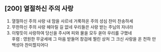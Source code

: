 ## [200] 열절하신 주의 사랑

1) 열절하신 주의 사랑 내 맘을 사르네 거룩하온 주의 성심 찬미 찬송하세
2) 무한하신 주의 사랑 헤아릴 길 없네 우리들은 사랑 받는 주님의 자녀라
3) 이렇듯이 사랑하여 당신을 주시며 피와 물을 모두 쏟아 우리를 구했네   
후렴 : 영원한 무궁세에 그 마음 받들어 창검에 찔린 상처 그 크신 사랑을 온 천하 만 백성아 찬미할지어다
